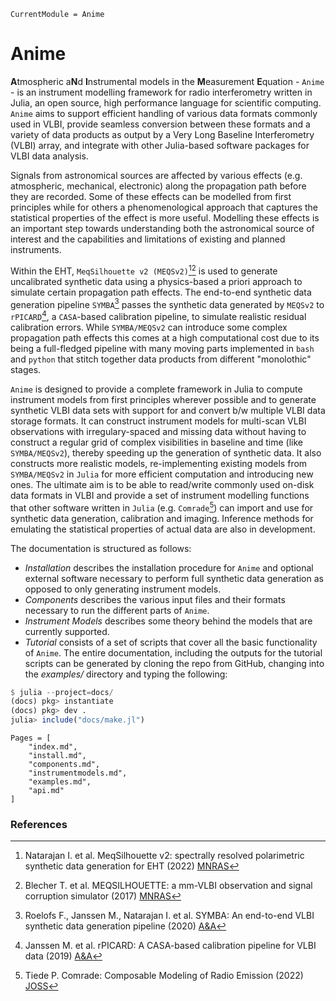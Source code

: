 ```@meta
CurrentModule = Anime
```

# Anime

**A**tmospheric a**N**d **I**nstrumental models in the **M**easurement **E**quation - `Anime` - is an instrument modelling framework for radio interferometry written in Julia, an open source, high performance language for scientific computing. `Anime` aims to support efficient handling of various data formats commonly used in VLBI, provide seamless conversion between these formats and a variety of data products as output by a Very Long Baseline Interferometry (VLBI) array, and integrate with other Julia-based software packages for VLBI data analysis.

Signals from astronomical sources are affected by various effects (e.g. atmospheric, mechanical, electronic) along the propagation path before they are recorded. Some of these effects can be modelled from first principles while for others a phenomenological approach that captures the statistical properties of the effect is more useful. Modelling these effects is an important step towards understanding both the astronomical source of interest and the capabilities and limitations of existing and planned instruments.

Within the EHT, `MeqSilhouette v2 (MEQSv2)`[^IN2022][^TB2017] is used to generate uncalibrated synthetic data using a physics-based a priori approach to simulate certain propagation path effects. The end-to-end synthetic data generation pipeline `SYMBA`[^RJ2020] passes the synthetic data generated by `MEQSv2` to `rPICARD`[^MJ2019], a `CASA`-based calibration pipeline, to simulate realistic residual calibration errors. While `SYMBA/MEQSv2` can introduce some complex propagation path effects this comes at a high computational cost due to its being a full-fledged pipeline with many moving parts implemented in `bash` and `python` that stitch together data products from different "monolothic" stages.

`Anime` is designed to provide a complete framework in Julia to compute instrument models from first principles wherever possible and to generate synthetic VLBI data sets with support for and convert b/w multiple VLBI data storage formats. It can construct instrument models for multi-scan VLBI observations with irregulary-spaced and missing data without having to construct a regular grid of complex visibilities in baseline and time (like `SYMBA/MEQSv2`), thereby speeding up the generation of synthetic data. It also constructs more realistic models, re-implementing existing models from `SYMBA/MEQSv2` in `Julia` for more efficient computation and introducing new ones. The ultimate aim is to be able to read/write commonly used on-disk data formats in VLBI and provide a set of instrument modelling functions that other software written in `Julia` (e.g. `Comrade`[^PT2022]) can import and use for synthetic data generation, calibration and imaging. Inference methods for emulating the statistical properties of actual data are also in development.

The documentation is structured as follows:
- *Installation* describes the installation procedure for `Anime` and optional external software necessary to perform full synthetic data generation as opposed to only generating instrument models.
- *Components* describes the various input files and their formats necessary to run the different parts of `Anime`.
- *Instrument Models* describes some theory behind the models that are currently supported.
- *Tutorial* consists of a set of scripts that cover all the basic functionality of `Anime`. The entire documentation, including the outputs for the tutorial scripts can be generated by cloning the repo from GitHub, changing into the *examples/* directory and typing the following:
```julia
$ julia --project=docs/
(docs) pkg> instantiate
(docs) pkg> dev .
julia> include("docs/make.jl")
```

```@contents
Pages = [
    "index.md",
    "install.md",
    "components.md",
    "instrumentmodels.md",
    "examples.md",
    "api.md"
]
```

### References
[^RJ2020]: Roelofs F., Janssen M., Natarajan I. et al. SYMBA: An end-to-end VLBI synthetic data generation pipeline (2020) [A&A](https://www.aanda.org/articles/aa/full_html/2020/04/aa36622-19/aa36622-19.html)
[^AC2018]: Chael A. et al., Interferometric Imaging Directly with Closure Phases and Closure Amplitudes (2018) [ApJ](https://iopscience.iop.org/article/10.3847/1538-4357/aab6a8)
[^IN2022]: Natarajan I. et al. MeqSilhouette v2: spectrally resolved polarimetric synthetic data generation for EHT (2022) [MNRAS](https://academic.oup.com/mnras/article/512/1/490/6537429)
[^TB2017]: Blecher T. et al. MEQSILHOUETTE: a mm-VLBI observation and signal corruption simulator (2017) [MNRAS](https://academic.oup.com/mnras/article/464/1/143/2194682)
[^MJ2019]: Janssen M. et al. rPICARD: A CASA-based calibration pipeline for VLBI data (2019) [A&A](https://www.aanda.org/articles/aa/full_html/2019/06/aa35181-19/aa35181-19.html)
[^PT2022]: Tiede P. Comrade: Composable Modeling of Radio Emission (2022) [JOSS](https://joss.theoj.org/papers/10.21105/joss.04457)